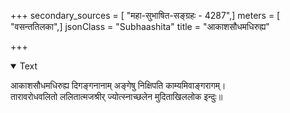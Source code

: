 +++
secondary_sources = [ "महा-सुभाषित-सङ्ग्रहः - 4287",]
meters = [ "वसन्ततिलका",]
jsonClass = "Subhaashita"
title = "आकाशसौधमधिरुह्य"

+++

<details open><summary>Text</summary>

आकाशसौधमधिरुह्य दिगङ्गनानाम् अङ्गेषु निक्षिपति काम्यमिवाङ्गरागम्।  
तारावरोधवलितो ललितात्मजश्रीर् ज्योत्स्नाच्छलेन मुदिताखिललोक इन्दुः॥
</details>
